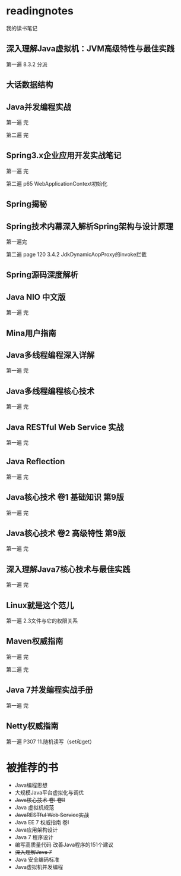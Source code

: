 # readingnotes
我的读书笔记

## 深入理解Java虚拟机：JVM高级特性与最佳实践
第一遍 8.3.2 分派

## 大话数据结构

## Java并发编程实战
第一遍 完

第二遍 完

## Spring3.x企业应用开发实战笔记
第一遍 完

第二遍 p65 WebApplicationContext初始化

## Spring揭秘

## Spring技术内幕深入解析Spring架构与设计原理
第一遍完

第二遍 page 120 3.4.2 JdkDynamicAopProxy的invoke拦截

## Spring源码深度解析

## Java NIO 中文版
第一遍 完

## Mina用户指南

## Java多线程编程深入详解
第一遍 完

## Java多线程编程核心技术
第一遍 完

## Java RESTful Web Service 实战
第一遍 完

## Java Reflection
第一遍 完

## Java核心技术 卷1 基础知识 第9版
第一遍 完

## Java核心技术 卷2 高级特性 第9版
第一遍 完

## 深入理解Java7核心技术与最佳实践
第一遍 完

## Linux就是这个范儿
第一遍 2.3文件与它的权限关系

## Maven权威指南
第一遍 完

第二遍 完

## Java 7并发编程实战手册
第一遍 完

## Netty权威指南
第一遍 P307 11.随机读写（set和get）

# 被推荐的书

- Java编程思想
- 大规模Java平台虚拟化与调优
- ~~Java核心技术 卷I 卷II~~
- Java 虚拟机规范
- ~~JavaRESTful Web Service实战~~
- Java EE 7 权威指南 卷I
- Java应用架构设计
- Java 7 程序设计
- 编写高质量代码 改善Java程序的151个建议
- ~~深入理解Java 7~~
- Java 安全编码标准
- Java虚拟机并发编程

